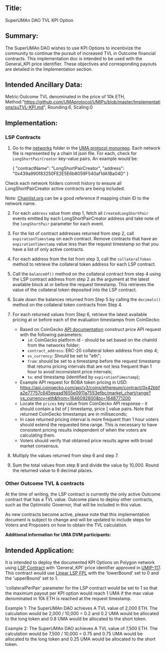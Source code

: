 ## Title:
SuperUMAn DAO TVL KPI Option

## Summary:
The SuperUMAn DAO wishes to use KPI Options to incentivize the community to continue the pursuit of increased TVL in Outcome financial contracts. This implementation doc is intended to be used with the General_KPI price identifier. These objectives and corresponding payouts are detailed in the Implementation section.

## Intended Ancillary Data:
Metric:Outcome TVL denominated in the price of 10k ETH,
Method:"https://github.com/UMAprotocol/UMIPs/blob/master/Implementations/suTVL-KPI.md", Rounding:6, Scaling:0

## Implementation:

### LSP Contracts

1. Go to the [networks](https://github.com/UMAprotocol/protocol/tree/master/packages/core/networks) folder in the [UMA protocol monorepo](https://github.com/UMAprotocol/protocol). Each network file is represented by a chain Id json file. For each, check for `LongShortPairCreator` key-value pairs. An example would be:

    {
    "contractName": "LongShortPairCreator",
    "address": "0x439a990f83250FE2E5E6b8059F540af1dA1Ba04D"
    }

Check each network folders commit history to ensure all LongShortPairCreator active contracts are being included.

Note: [Chainlist.org](https://chainlist.org/) can be a good reference if mapping chain ID to the network name.

2. For each `address` value from step 1, fetch all `CreatedLongShortPair` events emitted by each LongShortPairCreator address and take note of the `longShortPair` parameter for each event.

3. For the list of contract addresses returned from step 2, call `expirationTimestamp` on each contract. Remove contracts that have an `expirationTimestamp` value less than the request timestamp so that you have a list of only active contracts.

4. For each address from the list from step 3, call the `collateralToken` method to retrieve the collateral token address for each LSP contract.

5. Call the `balanceOf()` method on the collateral contract from step 4 using the LSP contract address from step 2 as the argument at the latest available block at or before the request timestamp. This retrieves the value of the collateral token deposited into the LSP contract.

6. Scale down the balances returned from Step 5 by calling the `decimals()` method on the collateral token contracts from Step 4.

7. For each returned values from Step 6, retrieve the latest available pricing at or before each of the evaluation timestamps from CoinGecko:
    * Based on CoinGecko [API documentation](https://www.coingecko.com/api/documentations/v3#/contract/get_coins__id__contract__contract_address__market_chart_range) construct price API request with the following parameters:
      * `id`: CoinGecko platform id - should be set based on the chainId from the networks folder;
      * `contract_address`: ERC-20 collateral token address from step 4;
      * `vs_currency`: Should be set to "eth";
      * `from`: should be set to a timestamp before the request timestamp that returns pricing intervals that are not less frequent than 1 hour to avoid inconsistent price intervals;
      * `to`: end timestamp (identified by `expirationTimestamp`);
    * Example API request for BOBA token pricing in USD: https://api.coingecko.com/api/v3/coins/ethereum/contract/0x42bbfa2e77757c645eeaad1655e0911a7553efbc/market_chart/range?vs_currency=eth&from=1646092800&to=1648771200
    * Locate the `prices` key value from CoinGecko API response - it should contain a list of [ timestamp, price ] value pairs. Note that returned CoinGecko timestamps are in milliseconds;
    * In case returned pricing interval is more frequent than 1 hour voters should extend the requested time range. This is necessary to have consistent pricing results independent of when the voters are calculating them.
    * Voters should verify that obtained price results agree with broad market consensus.

8. Multiply the values returned from step 6 and step 7. 

9. Sum the total values from step 8 and divide the value by 10,000. Round the returned value to 6 decimal places.

### Other Outcome TVL & contracts

At the time of writing, the LSP contract is currently the only active Outcome contract that has a TVL value. Outcome plans to deploy other contracts, such as the Optimistic Governor, that will be included in this value.

As new contracts become active, please note that this implementation document is subject to change and will be updated to include steps for Voters and Proposers on how to obtain the TVL calculation.

**Additional information for UMA DVM participants:**
      
## Intended Application:
It is intended to deploy the documented KPI Options on Polygon network using [LSP Contract](https://github.com/UMAprotocol/protocol/blob/master/packages/core/contracts/financial-templates/long-short-pair/LongShortPair.sol) with 'General_KPI' price identifier approved in [UMIP-117](https://github.com/UMAprotocol/UMIPs/blob/master/UMIPs/umip-117.md). This contract would use [Linear LSP FPL](https://github.com/UMAprotocol/protocol/blob/master/packages/core/contracts/financial-templates/common/financial-product-libraries/long-short-pair-libraries/LinearLongShortPairFinancialProductLibrary.sol) with the 'lowerBound' set to 0 and the 'upperBound' set to 1.

'collateralPerPair' parameter for the LSP contract would be set to 1 so that the maximum payout per KPI option would reach 1 UMA if the max value denominated in 10k ETH is reached at the request timestamp.

Example 1: The SuperUMAn DAO achieves A TVL value of 2,000 ETH. The calculation would be 2,000 / 10,000 = 0.2 and 0.2 UMA would be allocated to the long token and 0.8 UMA would be allocated to the short token.

Example 2: The SuperUMAn DAO achieves A TVL value of 7,500 ETH. The calculation would be 7,500 / 10,000 = 0.75 and 0.75 UMA would be allocated to the long token and 0.25 UMA would be allocated to the short token.